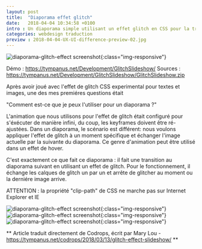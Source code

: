 ```yaml
---
layout: post
title:  "Diaporama effet glitch"
date:   2018-04-04 10:34:58 +0100
intro : Un diaporama simple utilisant un effet glitch en CSS pour la transition des diaporama
categories: webdesign traduction
preview : 2018-04-04-UX-UI-difference-preview-02.jpg
---
```


![diaporama-glitch-effect screenshot](../../../../../assets/images/2018-04-04-diaporama-effet-glitch-01.jpg){:class="img-responsive"}

Démo : https://tympanus.net/Development/GlitchSlideshow/
Sources : https://tympanus.net/Development/GlitchSlideshow/GlitchSlideshow.zip

Après avoir joué avec l'effet de glitch CSS experimental pour textes et images, une des mes premiéres questions était

"Comment est-ce que je peux l'utiliser pour un diaporama ?"

L'animation que nous utilisons pour l'effet de glitch était configuré pour s'éxécuter de manière infini, du coup, les keyframes doivent être ré-ajustées. Dans un diaporama, le scénario est différent: nous voulons appliquer l'effet de glitch à un moment spécifique et échanger l'image actuelle par la suivante du diaporama. Ce genre d'animation peut être utilisé dans un effet de hover.

C'est exactement ce que fait ce diaporama : il fait une transition au diaporama suivant en utilisant un effet de glitch. Pour le fonctionnement, il échange les calques de glitch un par un et arrête de glitcher au moment ou la derniére image arrive.

ATTENTION : la propriété "clip-path" de CSS ne marche pas sur Internet Explorer et IE

![diaporama-glitch-effect screenshot](../../../../../assets/images/2018-04-04-diaporama-effet-glitch-02.jpg){:class="img-responsive"}
![diaporama-glitch-effect screenshot](../../../../../assets/images/2018-04-04-diaporama-effet-glitch-03.jpg){:class="img-responsive"}
![diaporama-glitch-effect screenshot](../../../../../assets/images/2018-04-04-diaporama-effet-glitch-04.jpg){:class="img-responsive"}

** Article traduit directement de Codrops, écrit par Mary Lou - https://tympanus.net/codrops/2018/03/13/glitch-effect-slideshow/ **
